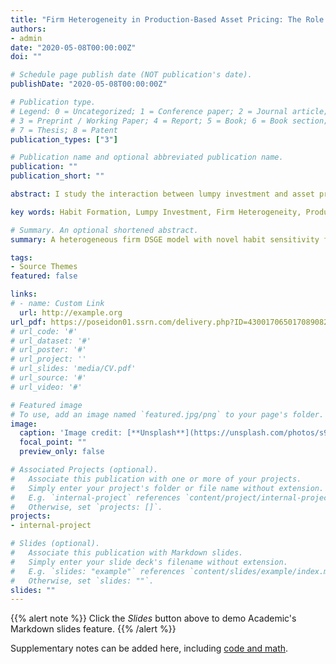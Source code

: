```yaml
---
title: "Firm Heterogeneity in Production-Based Asset Pricing: The Role of Habit Sensitivity and Lumpy Investment"
authors:
- admin
date: "2020-05-08T00:00:00Z"
doi: ""

# Schedule page publish date (NOT publication's date).
publishDate: "2020-05-08T00:00:00Z"

# Publication type.
# Legend: 0 = Uncategorized; 1 = Conference paper; 2 = Journal article;
# 3 = Preprint / Working Paper; 4 = Report; 5 = Book; 6 = Book section;
# 7 = Thesis; 8 = Patent
publication_types: ["3"]

# Publication name and optional abbreviated publication name.
publication: ""
publication_short: ""

abstract: I study the interaction between lumpy investment and asset prices in both time-series and cross-section. To this end, I build a model with lumpy investment a variant of habit sensitivity function of Campbell & Cochrane (1999) habit preference. The model produces 100% equity volatility by generating volatile marginal utility and robustly matches investment dynamics under non-convex costs. Second, my model reproduces almost 100% equity premiums because the benchmark model assigns additional weights on precautionary savings and constrained firms, respectively. My model also generates considerable size premiums since small firms absorb more productivity risks. Finally, my model reasonably matches crucial moments of macro-dynamics and the cross-sectional investment rate.

key words: Habit Formation, Lumpy Investment, Firm Heterogeneity, Production-Based Asset Pricing, Size Premium.

# Summary. An optional shortened abstract.
summary: A heterogeneous firm DSGE model with novel habit sensitivity function and fixced capital adjustment costs is a good start to formulating a unified theory of asset prices and business cycles in both time-series and cross-section. 

tags:
- Source Themes
featured: false

links:
# - name: Custom Link
  url: http://example.org
url_pdf: https://poseidon01.ssrn.com/delivery.php?ID=430017065017089082087093103096078078008006088086039074119029085066093013127065124092000003106023017025110122127098007104122096028035068062008082015029014012082109028088037018126024122099026081012014016087087116098014124001114100090082126026125000122018&EXT=pdf
# url_code: '#'
# url_dataset: '#'
# url_poster: '#'
# url_project: ''
# url_slides: 'media/CV.pdf'
# url_source: '#'
# url_video: '#'

# Featured image
# To use, add an image named `featured.jpg/png` to your page's folder. 
image:
  caption: 'Image credit: [**Unsplash**](https://unsplash.com/photos/s9CC2SKySJM)'
  focal_point: ""
  preview_only: false

# Associated Projects (optional).
#   Associate this publication with one or more of your projects.
#   Simply enter your project's folder or file name without extension.
#   E.g. `internal-project` references `content/project/internal-project/index.md`.
#   Otherwise, set `projects: []`.
projects:
- internal-project

# Slides (optional).
#   Associate this publication with Markdown slides.
#   Simply enter your slide deck's filename without extension.
#   E.g. `slides: "example"` references `content/slides/example/index.md`.
#   Otherwise, set `slides: ""`.
slides: ""
---
```


{{% alert note %}}
Click the *Slides* button above to demo Academic's Markdown slides feature.
{{% /alert %}}

Supplementary notes can be added here, including [code and math](https://sourcethemes.com/academic/docs/writing-markdown-latex/).
